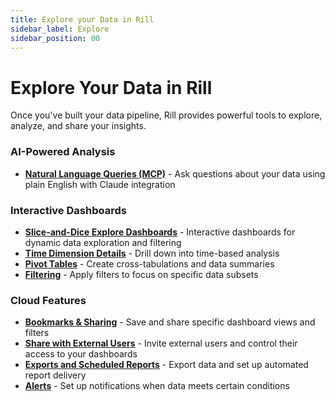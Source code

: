 ```yaml
---
title: Explore your Data in Rill 
sidebar_label: Explore
sidebar_position: 00
---
```


# Explore Your Data in Rill

Once you've built your data pipeline, Rill provides powerful tools to explore, analyze, and share your insights.

### AI-Powered Analysis

- **[Natural Language Queries (MCP)](/explore/mcp)** - Ask questions about your data using plain English with Claude integration
<!-- - **[AI Chat in Rill Cloud](/explore/ai-chat)** - Have conversations with your data using AI-powered chat interface -->

### Interactive Dashboards

- **[Slice-and-Dice Explore Dashboards](/explore/dashboard-101)** - Interactive dashboards for dynamic data exploration and filtering
- **[Time Dimension Details](/explore/dashboard-101/tdd)** - Drill down into time-based analysis
- **[Pivot Tables](/explore/dashboard-101/pivot)** - Create cross-tabulations and data summaries
- **[Filtering](/explore/filters)** - Apply filters to focus on specific data subsets
<!-- - **[Traditional Canvas Dashboards](/explore/canvas-dashboards)** - Custom dashboard layouts with Vega-Lite visualizations -->

### Cloud Features
- **[Bookmarks & Sharing](/explore/bookmarks)** - Save and share specific dashboard views and filters
- **[Share with External Users](/explore/public-url)** - Invite external users and control their access to your dashboards
- **[Exports and Scheduled Reports](/explore/exports)** - Export data and set up automated report delivery
- **[Alerts](/explore/alerts)** - Set up notifications when data meets certain conditions
